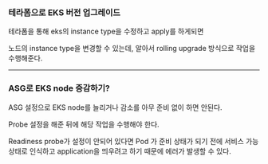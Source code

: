 ### 테라폼으로 EKS 버전 업그레이드

테라폼을 통해 eks의 instance type을 수정하고 apply를 하게되면

노드의 instance type을 변경할 수 있는데, 알아서 rolling upgrade 방식으로 작업을 수행해준다.

---

### ASG로 EKS node 증감하기?

ASG 설정으로 EKS node를 늘리거나 감소를 아무 준비 없이 하면 안된다.

Probe 설정을 해준 뒤에 해당 작업을 수행해야 한다.

Readiness probe가 설정이 안되어 있다면 Pod 가 준비 상태가 되기 전에 서비스 가능 상태로 인식하고 application을 띄우려고 하기 때문에 에러가 발생할 수 있다.

